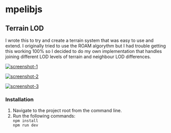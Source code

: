 ﻿# mpelibjs

<h2>Terrain LOD</h2>

I wrote this to try and create a terrain system that was easy to use and extend. I originally tried to use the ROAM algorythm but I had trouble getting this working 100% so I decided to do my own implementation that handles joining different LOD levels of terrain and neighbour LOD differences.

<a href="https://ibb.co/ZLM4Xmz"><img src="https://i.ibb.co/kHSbB12/screenshot-1.png" alt="screenshot-1" border="0"></a>

<a href="https://ibb.co/Wz1vpQk"><img src="https://i.ibb.co/7pFtNHn/screenshot-2.png" alt="screenshot-2" border="0"></a>

<a href="https://ibb.co/Qrg0rx6"><img src="https://i.ibb.co/72fh20G/screenshot-3.png" alt="screenshot-3" border="0"></a>

<h3>Installation</h3>

<ol>
<li>Navigate to the project root from the command line.</li>
<li>
Run the following commands:
<code>
npm install
npm run dev
</code>
</li>
</ol>
